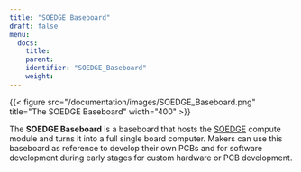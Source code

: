 ```yaml
---
title: "SOEDGE Baseboard"
draft: false
menu:
  docs:
    title:
    parent:
    identifier: "SOEDGE_Baseboard"
    weight: 
---
```


{{< figure src="/documentation/images/SOEDGE_Baseboard.png" title="The SOEDGE Baseboard" width="400" >}}

The **SOEDGE Baseboard** is a baseboard that hosts the [SOEDGE](/documentation/SOEDGE) compute module and turns it into a full single board computer. Makers can use this baseboard as reference to develop their own PCBs and for software development during early stages for custom hardware or PCB development.
